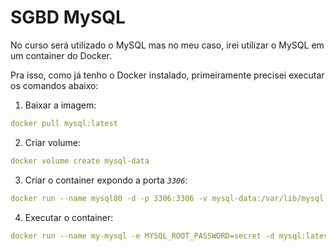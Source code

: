 # SGBD MySQL

No curso será utilizado o MySQL mas no meu caso, irei utilizar o MySQL em um container do Docker.

Pra isso, como já tenho o Docker instalado, primeiramente precisei executar os comandos abaixo: 

1. Baixar a imagem: 
 ```yml
docker pull mysql:latest
```
    
2. Criar volume:
```yml
docker volume create mysql-data
```

3. Criar o container expondo a porta _`3306`_:
```yml
docker run --name mysql80 -d -p 3306:3306 -v mysql-data:/var/lib/mysql mysql:latest
```

4. Executar o container: 
```yml
docker run --name my-mysql -e MYSQL_ROOT_PASSWORD=secret -d mysql:latest --general-log=on
```
